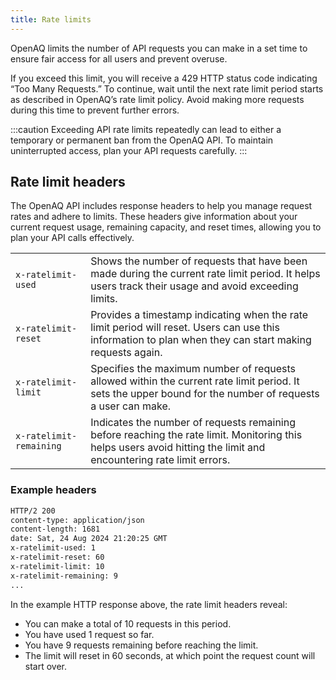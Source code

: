 ```yaml
---
title: Rate limits
---
```


OpenAQ limits the number of API requests you can make in a set time to ensure
fair access for all users and prevent overuse.

If you exceed this limit, you will receive a 429 HTTP status code indicating
“Too Many Requests.” To continue, wait until the next rate limit period starts
as described in OpenAQ’s rate limit policy. Avoid making more requests during
this time to prevent further errors.

:::caution
Exceeding API rate limits repeatedly can lead to either a temporary or permanent
ban from the OpenAQ API. To maintain uninterrupted access, plan your API
requests carefully.
:::

## Rate limit headers

The OpenAQ API includes response headers to help you manage request rates and
adhere to limits. These headers give information about your current request
usage, remaining capacity, and reset times, allowing you to plan your API calls
effectively.

<table>
  <tbody>
    <tr>
      <td style="white-space: nowrap;"><code>x-ratelimit-used</code></td>
      <td>Shows the number of requests that have been made during the current
      rate limit period. It helps users track their usage and avoid exceeding
      limits.</td>
    </tr>
    <tr>
      <td style="white-space: nowrap;"><code>x-ratelimit-reset</code></td>
      <td>Provides a timestamp indicating when the rate limit period will reset. Users can use this information to plan when they can start making requests again.</td>
    </tr>
    <tr>
      <td style="white-space: nowrap;"><code>x-ratelimit-limit</code></td>
      <td>Specifies the maximum number of requests allowed within the current rate limit period. It sets the upper bound for the number of requests a user can make.</td>
    </tr>
    <tr>
      <td style="white-space: nowrap;"><code>x-ratelimit-remaining</code></td>
      <td>Indicates the number of requests remaining before reaching the rate limit. Monitoring this helps users avoid hitting the limit and encountering rate limit errors.</td>
    </tr>
  </tbody>
</table>

### Example headers

```sh {5-8}
HTTP/2 200 
content-type: application/json
content-length: 1681
date: Sat, 24 Aug 2024 21:20:25 GMT
x-ratelimit-used: 1
x-ratelimit-reset: 60
x-ratelimit-limit: 10
x-ratelimit-remaining: 9
...
```

In the example HTTP response above, the rate limit headers reveal:

* You can make a total of 10 requests in this period.
* You have used 1 request so far.
* You have 9 requests remaining before reaching the limit.
* The limit will reset in 60 seconds, at which point the request count will
start over.
